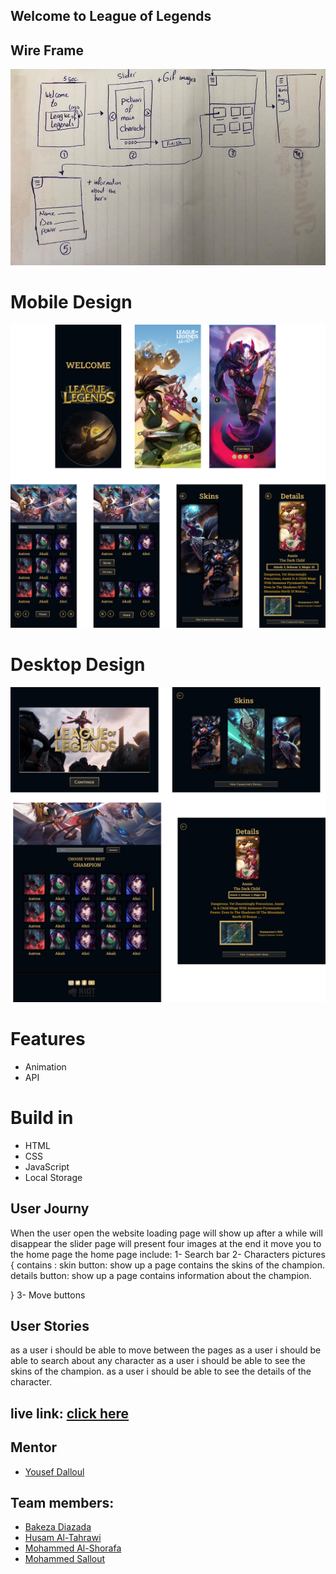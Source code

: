 ## Welcome to League of Legends 

## Wire Frame

![](image/WireFrame.jpeg)

# Mobile Design
![](image/Phone.png)
# Desktop Design
![](image/Desktop.png)

# Features
- Animation
- API
# Build in
- HTML
- CSS
- JavaScript
- Local Storage

## User Journy
When the user open the website loading page will show up after a while will disappear 
the slider page will present four images at the end it move you to the home page
the home page include:
1- Search bar
2- Characters pictures {
    contains :
    skin button: show up a page contains the skins of the champion.
    details button: show up a page contains information about the champion.

}
3- Move buttons

## User Stories
as a user i should be able to move between the pages
as a user i should be able to search about any character
as a user i should be able to see the skins of the champion. 
as a user i should be able to see the details of the character. 


## live link: [click here]()

## Mentor 
- [Yousef Dalloul](https://github.com/Yousef-Dall)
## Team members:
- [Bakeza Diazada](https://github.com/Bakeza)
- [Husam Al-Tahrawi](https://github.com/htahrawi)
- [Mohammed Al-Shorafa](https://github.com/mohmmed23)
- [Mohammed Sallout](https://github.com/MzSalout)









